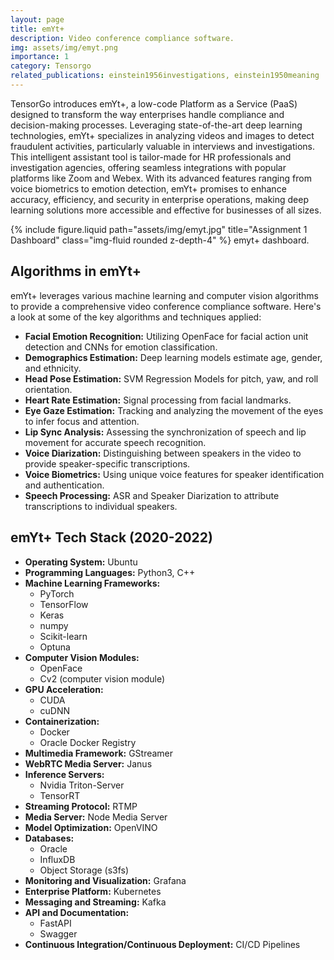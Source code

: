 ```yaml
---
layout: page
title: emYt+
description: Video conference compliance software.
img: assets/img/emyt.png
importance: 1
category: Tensorgo
related_publications: einstein1956investigations, einstein1950meaning
---
```


TensorGo introduces emYt+, a low-code Platform as a Service (PaaS) designed to transform the way enterprises handle compliance and decision-making processes. Leveraging state-of-the-art deep learning technologies, emYt+ specializes in analyzing videos and images to detect fraudulent activities, particularly valuable in interviews and investigations. This intelligent assistant tool is tailor-made for HR professionals and investigation agencies, offering seamless integrations with popular platforms like Zoom and Webex. With its advanced features ranging from voice biometrics to emotion detection, emYt+ promises to enhance accuracy, efficiency, and security in enterprise operations, making deep learning solutions more accessible and effective for businesses of all sizes.

<div class="container mt-4">
    <div class="row">
        <div class="col-lg-12">
            {% include figure.liquid path="assets/img/emyt.jpg" title="Assignment 1 Dashboard" class="img-fluid rounded z-depth-4" %}
                emyt+ dashboard.
            </div>
        </div>
    </div>
</div>


  <div class="row mt-4">
  <div class="col-lg-12">
    <h2 class="mt-4">Algorithms in emYt+</h2>
    <p>emYt+ leverages various machine learning and computer vision algorithms to provide a comprehensive video conference compliance software. Here's a look at some of the key algorithms and techniques applied:</p>
    <ul>
      <li><strong>Facial Emotion Recognition:</strong> Utilizing OpenFace for facial action unit detection and CNNs for emotion classification.</li>
      <li><strong>Demographics Estimation:</strong> Deep learning models estimate age, gender, and ethnicity.</li>
      <li><strong>Head Pose Estimation:</strong> SVM Regression Models for pitch, yaw, and roll orientation.</li>
      <li><strong>Heart Rate Estimation:</strong> Signal processing from facial landmarks.</li>
      <li><strong>Eye Gaze Estimation:</strong> Tracking and analyzing the movement of the eyes to infer focus and attention.</li>
      <li><strong>Lip Sync Analysis:</strong> Assessing the synchronization of speech and lip movement for accurate speech recognition.</li>
      <li><strong>Voice Diarization:</strong> Distinguishing between speakers in the video to provide speaker-specific transcriptions.</li>
      <li><strong>Voice Biometrics:</strong> Using unique voice features for speaker identification and authentication.</li>
      <li><strong>Speech Processing:</strong> ASR and Speaker Diarization to attribute transcriptions to individual speakers.</li>
    </ul>
  </div>
</div>

<div class="row mt-4">
  <div class="col-lg-12">
    <h2 class="mt-4">emYt+ Tech Stack (2020-2022)</h2>
    <ul>
      <li><strong>Operating System:</strong> Ubuntu</li>
      <li><strong>Programming Languages:</strong> Python3, C++</li>
      <li><strong>Machine Learning Frameworks:</strong>
        <ul>
          <li>PyTorch</li>
          <li>TensorFlow</li>
          <li>Keras</li>
          <li>numpy</li>
          <li>Scikit-learn</li>
          <li>Optuna</li>
        </ul>
      </li>
      <li><strong>Computer Vision Modules:</strong>
        <ul>
          <li>OpenFace</li>
          <li>Cv2 (computer vision module)</li>
        </ul>
      </li>
      <li><strong>GPU Acceleration:</strong>
        <ul>
          <li>CUDA</li>
          <li>cuDNN</li>
        </ul>
      </li>
      <li><strong>Containerization:</strong>
        <ul>
          <li>Docker</li>
          <li>Oracle Docker Registry</li>
        </ul>
      </li>
      <li><strong>Multimedia Framework:</strong> GStreamer</li>
      <li><strong>WebRTC Media Server:</strong> Janus</li>
      <li><strong>Inference Servers:</strong>
        <ul>
          <li>Nvidia Triton-Server</li>
          <li>TensorRT</li>
        </ul>
      </li>
      <li><strong>Streaming Protocol:</strong> RTMP</li>
      <li><strong>Media Server:</strong> Node Media Server</li>
      <li><strong>Model Optimization:</strong> OpenVINO</li>
      <li><strong>Databases:</strong>
        <ul>
          <li>Oracle</li>
          <li>InfluxDB</li>
          <li>Object Storage (s3fs)</li>
        </ul>
      </li>
      <li><strong>Monitoring and Visualization:</strong> Grafana</li>
      <li><strong>Enterprise Platform:</strong> Kubernetes</li>
      <li><strong>Messaging and Streaming:</strong> Kafka</li>
      <li><strong>API and Documentation:</strong>
        <ul>
          <li>FastAPI</li>
          <li>Swagger</li>
        </ul>
      </li>
      <li><strong>Continuous Integration/Continuous Deployment:</strong> CI/CD Pipelines</li>
    </ul>
  </div>
</div>
